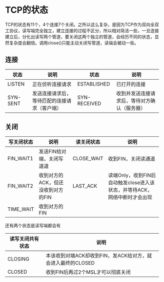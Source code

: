 # TCP的状态

TCP的状态有11个，4个连接7个关闭。之所以这么复杂，是因为TCP作为双向全双工协议，读写端完全独立，建立连接的过程不区分，所以相对简洁一些，一旦连接建立后，分化出读写两个管道，要关闭这两个独立的管道，会经历不同的状态，显然复杂度会翻倍。调用close()只能主动关闭写管道，读端会被动一些。

## 连接

| 状态 | 说明 | 状态 | 说明 |
| --- | --- | --- | --- |
|LISTEN|正在侦听连接请求 |ESTABLISHED|已打开的连接|
|SYN-SENT|发送连接请求后，等待匹配的连接请求（客户端） |SYN-RECEIVED|收到并发送连接请求后，等待对方确认（服务器）|

## 关闭

| 写关闭状态 | 说明 | 读关闭状态 | 说明 |
| --- | --- | --- | --- |
| FIN_WAIT1 | 发送FIN给对端，关闭写道道 | CLOSE_WAIT | 收到FIN，关闭读通道 |
| FIN_WAIT2 | 收到对方的ACK，但还没收到对方的FIN | LAST_ACK | 读端Only，收到FIN后自动触发close进入该状态，并等待ACK，网络中断时才会出现 |
| TIME_WAIT | 收到对方的FIN | | |

还有两个状态是读写端都会有

| 读写关闭共有状态 | 说明 |
| --- | --- |
| CLOSING | 本该收到对端ACK却收到FIN，发ACK给对方，就会进入最终的CLOSED |
| CLOSED | 收到FIN后再过2个MSL才可以彻底关闭 |
